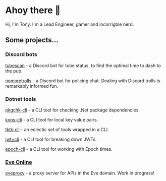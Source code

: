 # Ahoy there 👋

Hi, I'm Tony. I'm a Lead Engineer, gamer and incorrigble nerd.

## Some projects...

### Discord bots

[tubescan](https://github.com/tonycknight/tubescan) - a Discord bot for tube status, to find the optimal time to dash to the pub.

[nomoretrolls](https://github.com/tonycknight/nomoretrolls) - a Discord bot for policing chat. Dealing with Discord trolls is remarkably informed fun.

### Dotnet tools

[pkgchk-cli](https://github.com/tonycknight/pkgchk-cli) - a CLI tool for checking .Net package dependencies.

[kvps-cli](https://github.com/tonycknight/kvps-cli) - a CLI tool for local key value pairs.

[tktk-cli](https://github.com/tonycknight/tktk-cli) - an eclectic set of tools wrapped in a CLI.

[jwt=cli](https://github.com/tonycknight/jwt-cli) - a CLI tool for breaking down JWTs.

[epoch-cli](https://github.com/tonycknight/epoch-cli) - a CLI tool for working with Epoch times.

### [Eve Online](https://www.eveonline.com/)

[eveproxy](https://github.com/tonycknight/eveproxy) - a proxy server for APIs in the Eve domain. Work in progress!